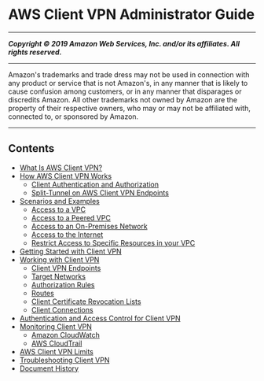 # AWS Client VPN Administrator Guide

-----
*****Copyright &copy; 2019 Amazon Web Services, Inc. and/or its affiliates. All rights reserved.*****

-----
Amazon's trademarks and trade dress may not be used in 
     connection with any product or service that is not Amazon's, 
     in any manner that is likely to cause confusion among customers, 
     or in any manner that disparages or discredits Amazon. All other 
     trademarks not owned by Amazon are the property of their respective
     owners, who may or may not be affiliated with, connected to, or 
     sponsored by Amazon.

-----
## Contents
+ [What Is AWS Client VPN?](what-is.md)
+ [How AWS Client VPN Works](how-it-works.md)
   + [Client Authentication and Authorization](authentication-authorization.md)
   + [Split-Tunnel on AWS Client VPN Endpoints](split-tunnel-vpn.md)
+ [Scenarios and Examples](scenario.md)
   + [Access to a VPC](scenario-vpc.md)
   + [Access to a Peered VPC](scenario-peered.md)
   + [Access to an On-Premises Network](scenario-onprem.md)
   + [Access to the Internet](scenario-internet.md)
   + [Restrict Access to Specific Resources in your VPC](scenario-restrict.md)
+ [Getting Started with Client VPN](cvpn-getting-started.md)
+ [Working with Client VPN](cvpn-working.md)
   + [Client VPN Endpoints](cvpn-working-endpoints.md)
   + [Target Networks](cvpn-working-target.md)
   + [Authorization Rules](cvpn-working-rules.md)
   + [Routes](cvpn-working-routes.md)
   + [Client Certificate Revocation Lists](cvpn-working-certificates.md)
   + [Client Connections](cvpn-working-connections.md)
+ [Authentication and Access Control for Client VPN](cvpn-authentication.md)
+ [Monitoring Client VPN](monitoring-overview.md)
   + [Amazon CloudWatch](monitoring-cloudwatch.md)
   + [AWS CloudTrail](monitoring-cloudtrail.md)
+ [AWS Client VPN Limits](limits.md)
+ [Troubleshooting Client VPN](troubleshooting.md)
+ [Document History](WhatsNew.md)
